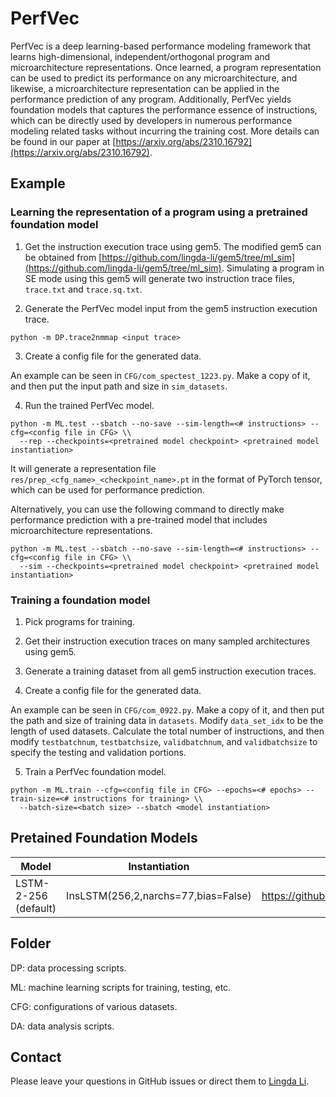 # PerfVec

PerfVec is a deep learning-based performance modeling framework that learns
high-dimensional, independent/orthogonal program and microarchitecture
representations.
Once learned, a program representation can be used to predict its performance
on any microarchitecture, and likewise, a microarchitecture representation can
be applied in the performance prediction of any program.
Additionally, PerfVec yields foundation models that captures the performance
essence of instructions, which can be directly used by developers in numerous
performance modeling related tasks without incurring the training cost.
More details can be found in our paper at
[https://arxiv.org/abs/2310.16792](https://arxiv.org/abs/2310.16792).

## Example

### Learning the representation of a program using a pretrained foundation model

1. Get the instruction execution trace using gem5.
The modified gem5 can be obtained from
[https://github.com/lingda-li/gem5/tree/ml_sim](https://github.com/lingda-li/gem5/tree/ml_sim).
Simulating a program in SE mode using this gem5 will generate two instruction
trace files, `trace.txt` and `trace.sq.txt`.

2. Generate the PerfVec model input from the gem5 instruction execution trace.

`python -m DP.trace2nmmap <input trace>`

3. Create a config file for the generated data.

An example can be seen in `CFG/com_spectest_1223.py`.
Make a copy of it, and then put the input path and size in `sim_datasets`.

4. Run the trained PerfVec model.

```
python -m ML.test --sbatch --no-save --sim-length=<# instructions> --cfg=<config file in CFG> \\
  --rep --checkpoints=<pretrained model checkpoint> <pretrained model instantiation>
```

It will generate a representation file `res/prep_<cfg_name>_<checkpoint_name>.pt` in the format of PyTorch tensor, which can be used for performance prediction.

Alternatively, you can use the following command to directly make performance prediction with a pre-trained model that includes microarchitecture representations.

```
python -m ML.test --sbatch --no-save --sim-length=<# instructions> --cfg=<config file in CFG> \\
  --sim --checkpoints=<pretrained model checkpoint> <pretrained model instantiation>
```

### Training a foundation model

1. Pick programs for training.

2. Get their instruction execution traces on many sampled architectures using gem5.

3. Generate a training dataset from all gem5 instruction execution traces.

4. Create a config file for the generated data.

An example can be seen in `CFG/com_0922.py`.
Make a copy of it, and then put the path and size of training data in `datasets`.
Modify `data_set_idx` to be the length of used datasets.
Calculate the total number of instructions, and then modify `testbatchnum`, `testbatchsize`, `validbatchnum`, and `validbatchsize` to specify the testing and validation portions.

5. Train a PerfVec foundation model.

```
python -m ML.train --cfg=<config file in CFG> --epochs=<# epochs> --train-size=<# instructions for training> \\
  --batch-size=<batch size> --sbatch <model instantiation>
```

## Pretained Foundation Models

| Model                | Instantiation                       | Link                                                              |
|----------------------|-------------------------------------|-------------------------------------------------------------------|
| LSTM-2-256 (default) | InsLSTM(256,2,narchs=77,bias=False) | https://github.com/PerfVec/PerfVecDB/blob/main/LSTM_256_2_1222.pt |

## Folder

DP: data processing scripts.

ML: machine learning scripts for training, testing, etc.

CFG: configurations of various datasets.

DA: data analysis scripts.

<!---
`./dp/buildQ a.txt a.sq.txt`
-->

<!---
## Data Processing
```
source setup.sh
```

## Data Processing

### Combine data set.
```
python -m DP.combine_mmap -n <number of files>
```

### Calculate data set normalization factors.
```
python -m DP.norm
```

## Datasets

0: cache access levels
1: reuse distance
-->

## Contact

Please leave your questions in GitHub issues or direct them to [Lingda Li](lli@bnl.gov).

